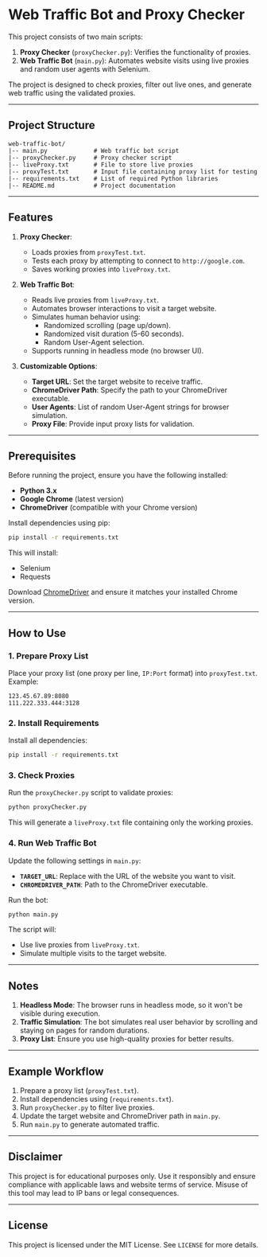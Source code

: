 # Web Traffic Bot and Proxy Checker

This project consists of two main scripts:

1. **Proxy Checker** (`proxyChecker.py`): Verifies the functionality of proxies.
2. **Web Traffic Bot** (`main.py`): Automates website visits using live proxies and random user agents with Selenium.

The project is designed to check proxies, filter out live ones, and generate web traffic using the validated proxies.

---

## Project Structure

```
web-traffic-bot/
|-- main.py             # Web traffic bot script
|-- proxyChecker.py     # Proxy checker script
|-- liveProxy.txt       # File to store live proxies
|-- proxyTest.txt       # Input file containing proxy list for testing
|-- requirements.txt    # List of required Python libraries
|-- README.md           # Project documentation
```

---

## Features

1. **Proxy Checker**:
   - Loads proxies from `proxyTest.txt`.
   - Tests each proxy by attempting to connect to `http://google.com`.
   - Saves working proxies into `liveProxy.txt`.

2. **Web Traffic Bot**:
   - Reads live proxies from `liveProxy.txt`.
   - Automates browser interactions to visit a target website.
   - Simulates human behavior using:
     - Randomized scrolling (page up/down).
     - Randomized visit duration (5-60 seconds).
     - Random User-Agent selection.
   - Supports running in headless mode (no browser UI).

3. **Customizable Options**:
   - **Target URL**: Set the target website to receive traffic.
   - **ChromeDriver Path**: Specify the path to your ChromeDriver executable.
   - **User Agents**: List of random User-Agent strings for browser simulation.
   - **Proxy File**: Provide input proxy lists for validation.

---

## Prerequisites

Before running the project, ensure you have the following installed:

- **Python 3.x**
- **Google Chrome** (latest version)
- **ChromeDriver** (compatible with your Chrome version)

Install dependencies using pip:
```bash
pip install -r requirements.txt
```

This will install:
- Selenium
- Requests

Download [ChromeDriver](https://googlechromelabs.github.io/chrome-for-testing/) and ensure it matches your installed Chrome version.

---

## How to Use

### 1. Prepare Proxy List
Place your proxy list (one proxy per line, `IP:Port` format) into `proxyTest.txt`.
Example:
```
123.45.67.89:8080
111.222.333.444:3128
```
### 2. Install Requirements
Install all dependencies:

```bash
pip install -r requirements.txt
```

### 3. Check Proxies
Run the `proxyChecker.py` script to validate proxies:
```bash
python proxyChecker.py
```
This will generate a `liveProxy.txt` file containing only the working proxies.

### 4. Run Web Traffic Bot
Update the following settings in `main.py`:
- **`TARGET_URL`**: Replace with the URL of the website you want to visit.
- **`CHROMEDRIVER_PATH`**: Path to the ChromeDriver executable.

Run the bot:
```bash
python main.py
```
The script will:
- Use live proxies from `liveProxy.txt`.
- Simulate multiple visits to the target website.

---

## Notes

1. **Headless Mode**: The browser runs in headless mode, so it won't be visible during execution.
2. **Traffic Simulation**: The bot simulates real user behavior by scrolling and staying on pages for random durations.
3. **Proxy List**: Ensure you use high-quality proxies for better results.

---

## Example Workflow

1. Prepare a proxy list (`proxyTest.txt`).
2. Install dependencies using (`requirements.txt`).
3. Run `proxyChecker.py` to filter live proxies.
4. Update the target website and ChromeDriver path in `main.py`.
5. Run `main.py` to generate automated traffic.

---

## Disclaimer
This project is for educational purposes only. Use it responsibly and ensure compliance with applicable laws and website terms of service. Misuse of this tool may lead to IP bans or legal consequences.

---


## License
This project is licensed under the MIT License. See `LICENSE` for more details.
